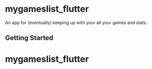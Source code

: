 # mygameslist_flutter

An app for (eventually) keeping up with your all your games and stats.

## Getting Started


# mygameslist_flutter
